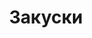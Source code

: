 ---
layout: products.pug

title: Закуски
description: Закуски идеально подходят для быстрого перекуса и как закуска к пенному.

category: snacks
order: 3

hero: |
  ## Закуски <br> к пенному

  Идеально подходят для быстрого перекуса и как закуска к пенному.
---